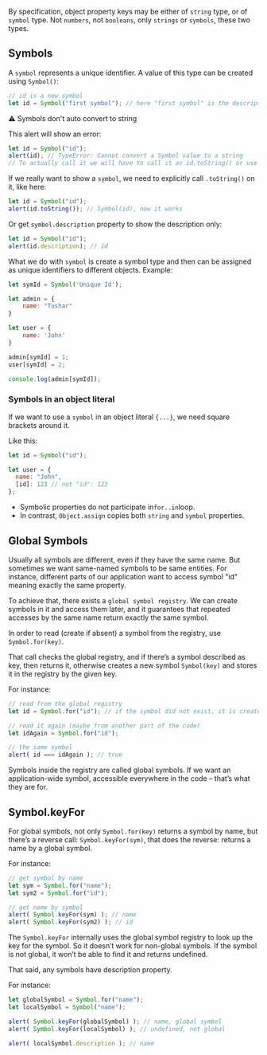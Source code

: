 By specification, object property keys may be either of ``string`` type, or of ``symbol`` type. Not ``numbers``, not ``booleans``, only ``strings`` or ``symbols``, these two types.

## Symbols

A ``symbol`` represents a unique identifier.
A value of this type can be created using ```Symbol()```:

```js
// id is a new symbol
let id = Symbol("first symbol"); // here "first symbol" is the description of this symbol. 
```

⚠ Symbols don't auto convert to string  

This alert will show an error:
```js
let id = Symbol("id");
alert(id); // TypeError: Cannot convert a Symbol value to a string
// To actually call it we will have to call it as id.toString() or use Symbol.description to show the description only. 
```
If we really want to show a ``symbol``, we need to explicitly call ``.toString()`` on it, like here:
```js
let id = Symbol("id");
alert(id.toString()); // Symbol(id), now it works
```
Or get ``symbol.description`` property to show the description only:
```js
let id = Symbol("id");
alert(id.description); // id
```

What we do with ``symbol`` is create a symbol type and then can be assigned as unique identifiers to different objects.
Example: 
```js
let symId = Symbol('Unique Id');

let admin = {
    name: "Tushar"
}

let user = {
    name: 'John'
}

admin[symId] = 1;
user[symId] = 2; 

console.log(admin[symId]); 
```

### Symbols in an object literal
If we want to use a ``symbol`` in an object literal ``{...}``, we need square brackets around it.

Like this:
```js
let id = Symbol("id");

let user = {
  name: "John",
  [id]: 123 // not "id": 123
};
```
- Symbolic properties do not participate in`` for..in ``loop.
- In contrast, ``Object.assign`` copies both ``string`` and ``symbol`` properties. 

## Global Symbols
Usually all symbols are different, even if they have the same name. But sometimes we want same-named symbols to be same entities. For instance, different parts of our application want to access symbol "id" meaning exactly the same property.

To achieve that, there exists a ``global symbol registry``. We can create symbols in it and access them later, and it guarantees that repeated accesses by the same name return exactly the same symbol.

In order to read (create if absent) a symbol from the registry, use ``Symbol.for(key)``.

That call checks the global registry, and if there’s a symbol described as key, then returns it, otherwise creates a new symbol ``Symbol(key)`` and stores it in the registry by the given key.

For instance:
```js
// read from the global registry
let id = Symbol.for("id"); // if the symbol did not exist, it is created

// read it again (maybe from another part of the code)
let idAgain = Symbol.for("id");

// the same symbol
alert( id === idAgain ); // true
```
Symbols inside the registry are called global symbols. If we want an application-wide symbol, accessible everywhere in the code – that’s what they are for.

## Symbol.keyFor
For global symbols, not only ``Symbol.for(key)`` returns a symbol by name, but there’s a reverse call: ``Symbol.keyFor(sym)``, that does the reverse: returns a name by a global symbol.

For instance:
```js
// get symbol by name
let sym = Symbol.for("name");
let sym2 = Symbol.for("id");

// get name by symbol
alert( Symbol.keyFor(sym) ); // name
alert( Symbol.keyFor(sym2) ); // id
```
The ``Symbol.keyFor`` internally uses the global symbol registry to look up the key for the symbol. So it doesn’t work for non-global symbols. If the symbol is not global, it won’t be able to find it and returns undefined.

That said, any symbols have description property.

For instance:
```js
let globalSymbol = Symbol.for("name");
let localSymbol = Symbol("name");

alert( Symbol.keyFor(globalSymbol) ); // name, global symbol
alert( Symbol.keyFor(localSymbol) ); // undefined, not global

alert( localSymbol.description ); // name
```


